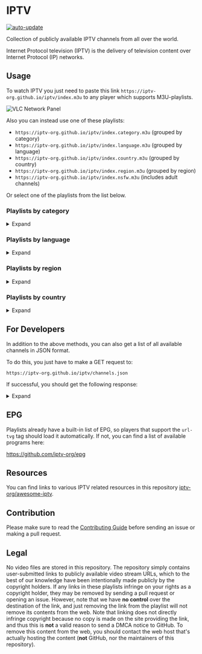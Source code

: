 # IPTV

[![auto-update](https://github.com/iptv-org/iptv/actions/workflows/auto-update.yml/badge.svg)](https://github.com/iptv-org/iptv/actions/workflows/auto-update.yml)

Collection of publicly available IPTV channels from all over the world.

Internet Protocol television (IPTV) is the delivery of television content over Internet Protocol (IP) networks.

## Usage

To watch IPTV you just need to paste this link `https://iptv-org.github.io/iptv/index.m3u` to any player which supports M3U-playlists.

![VLC Network Panel](.readme/preview.png)

Also you can instead use one of these playlists:

- `https://iptv-org.github.io/iptv/index.category.m3u` (grouped by category)
- `https://iptv-org.github.io/iptv/index.language.m3u` (grouped by language)
- `https://iptv-org.github.io/iptv/index.country.m3u` (grouped by country)
- `https://iptv-org.github.io/iptv/index.region.m3u` (grouped by region)
- `https://iptv-org.github.io/iptv/index.nsfw.m3u` (includes adult channels)

Or select one of the playlists from the list below.

### Playlists by category

<details>
<summary>Expand</summary>
<br>

<!-- prettier-ignore -->
<table>
  <thead>
    <tr><th align="left">Category</th><th align="right">Channels</th><th align="left">Playlist</th></tr>
  </thead>
  <tbody>
    <tr><td align="left">All</td><td align="right">26</td><td align="left" nowrap><code>https://serveriptv.42web.io/lista.m3u</code></td></tr>
    <tr><td align="left">Kombetare</td><td align="right">15</td><td align="left" nowrap><code>https://github.com/rajdibeqirllari/rajdibeqirllari/blob/main/lista.m3u</code></td></tr>
    <tr><td align="left">RTSH</td><td align="right">38</td><td align="left" nowrap><code>https://iptv-org.github.io/iptv/categories/business.m3u</code></td></tr>
    <tr><td align="left">Lajme</td><td align="right">59</td><td align="left" nowrap><code>https://iptv-org.github.io/iptv/categories/classic.m3u</code></td></tr>
    <tr><td align="left">Filma</td><td align="right">53</td><td align="left" nowrap><code>https://iptv-org.github.io/iptv/categories/comedy.m3u</code></td></tr>
    <tr><td align="left">Big Brother</td><td align="right">33</td><td align="left" nowrap><code>https://iptv-org.github.io/iptv/categories/cooking.m3u</code></td></tr>
    <tr><td align="left">Sport</td><td align="right">18</td><td align="left" nowrap><code>https://iptv-org.github.io/iptv/categories/culture.m3u</code></td></tr>
    <tr><td align="left">Muzike</td><td align="right">45</td><td align="left" nowrap><code>https://iptv-org.github.io/iptv/categories/documentary.m3u</code></td></tr>
    <tr><td align="left">Dokumentare</td><td align="right">158</td><td align="left" nowrap><code>https://iptv-org.github.io/iptv/categories/education.m3u</code></td></tr>
    <tr><td align="left">Femije</td><td align="right">205</td><td align="left" nowrap><code>https://iptv-org.github.io/iptv/categories/entertainment.m3u</code></td></tr>
    <tr><td align="left">Fetare</td><td align="right">32</td><td align="left" nowrap><code>https://iptv-org.github.io/iptv/categories/family.m3u</code></td></tr>
    <tr><td align="left">Humor</td><td align="right">360</td><td align="left" nowrap><code>https://iptv-org.github.io/iptv/categories/general.m3u</code></td></tr>
    <tr><td align="left">Lokale</td><td align="right">164</td><td align="left" nowrap><code>https://iptv-org.github.io/iptv/categories/kids.m3u</code></td></tr>
    <tr><td align="left">Itali</td><td align="right">61</td><td align="left" nowrap><code>https://iptv-org.github.io/iptv/categories/legislative.m3u</code></td></tr>
    <tr><td align="left">Gjermany</td><td align="right">81</td><td align="left" nowrap><code>https://iptv-org.github.io/iptv/categories/lifestyle.m3u</code></td></tr>
    <tr><td align="left">Kroaci</td><td align="right">858</td><td align="left" nowrap><code>https://iptv-org.github.io/iptv/categories/local.m3u</code></td></tr>
    <tr><td align="left">Turqi</td><td align="right">243</td><td align="left" nowrap><code>https://iptv-org.github.io/iptv/categories/movies.m3u</code></td></tr>
    <tr><td align="left">France</td><td align="right">343</td><td align="left" nowrap><code>https://iptv-org.github.io/iptv/categories/music.m3u</code></td></tr>
    <tr><td align="left">Angli</td><td align="right">471</td><td align="left" nowrap><code>https://iptv-org.github.io/iptv/categories/news.m3u</code></td></tr>
    <tr><td align="left">Maqedoni</td><td align="right">31</td><td align="left" nowrap><code>https://iptv-org.github.io/iptv/categories/outdoor.m3u</code></td></tr>
    <tr><td align="left">XXX</td><td align="right">41</td><td align="left" nowrap><code>https://iptv-org.github.io/iptv/categories/xxx.m3u</code></td></tr>
  </tbody>
</table>

</details>

### Playlists by language

<details>
<summary>Expand</summary>
<br>

<!-- prettier-ignore -->
<table>
  <thead>
    <tr><th align="left">Language</th><th align="right">Channels</th><th align="left">Playlist</th></tr>
  </thead>
  <tbody>
    <tr><td align="left">Akan</td><td align="right">2</td><td align="left" nowrap><code>https://iptv-org.github.io/iptv/languages/aka.m3u</code></td></tr>
    <tr><td align="left">Albanian</td><td align="right">124</td><td align="left" nowrap><code>https://iptv-org.github.io/iptv/languages/sqi.m3u</code></td></tr>
    <tr><td align="left">Amharic</td><td align="right">1</td><td align="left" nowrap><code>https://iptv-org.github.io/iptv/languages/amh.m3u</code></td></tr>
    <tr><td align="left">Arabic</td><td align="right">385</td><td align="left" nowrap><code>https://iptv-org.github.io/iptv/languages/ara.m3u</code></td></tr>
    <tr><td align="left">Armenian</td><td align="right">26</td><td align="left" nowrap><code>https://iptv-org.github.io/iptv/languages/hye.m3u</code></td></tr>
    <tr><td align="left">Assyrian Neo-Aramaic</td><td align="right">1</td><td align="left" nowrap><code>https://iptv-org.github.io/iptv/languages/aii.m3u</code></td></tr>
    <tr><td align="left">Azerbaijani</td><td align="right">24</td><td align="left" nowrap><code>https://iptv-org.github.io/iptv/languages/aze.m3u</code></td></tr>
    <tr><td align="left">Bashkir</td><td align="right">3</td><td align="left" nowrap><code>https://iptv-org.github.io/iptv/languages/bak.m3u</code></td></tr>
    <tr><td align="left">Belarusian</td><td align="right">1</td><td align="left" nowrap><code>https://iptv-org.github.io/iptv/languages/bel.m3u</code></td></tr>
    <tr><td align="left">Bengali</td><td align="right">39</td><td align="left" nowrap><code>https://iptv-org.github.io/iptv/languages/ben.m3u</code></td></tr>
    <tr><td align="left">Bhojpuri</td><td align="right">4</td><td align="left" nowrap><code>https://iptv-org.github.io/iptv/languages/bho.m3u</code></td></tr>
    <tr><td align="left">Bosnian</td><td align="right">13</td><td align="left" nowrap><code>https://iptv-org.github.io/iptv/languages/bos.m3u</code></td></tr>
    <tr><td align="left">Bulgarian</td><td align="right">9</td><td align="left" nowrap><code>https://iptv-org.github.io/iptv/languages/bul.m3u</code></td></tr>
    <tr><td align="left">Burmese</td><td align="right">0</td><td align="left" nowrap><code>https://iptv-org.github.io/iptv/languages/mya.m3u</code></td></tr>
    <tr><td align="left">Catalan</td><td align="right">8</td><td align="left" nowrap><code>https://iptv-org.github.io/iptv/languages/cat.m3u</code></td></tr>
    <tr><td align="left">Chinese</td><td align="right">769</td><td align="left" nowrap><code>https://iptv-org.github.io/iptv/languages/zho.m3u</code></td></tr>
    <tr><td align="left">Croatian</td><td align="right">12</td><td align="left" nowrap><code>https://iptv-org.github.io/iptv/languages/hrv.m3u</code></td></tr>
    <tr><td align="left">Czech</td><td align="right">19</td><td align="left" nowrap><code>https://iptv-org.github.io/iptv/languages/ces.m3u</code></td></tr>
    <tr><td align="left">Danish</td><td align="right">8</td><td align="left" nowrap><code>https://iptv-org.github.io/iptv/languages/dan.m3u</code></td></tr>
    <tr><td align="left">Dhivehi</td><td align="right">1</td><td align="left" nowrap><code>https://iptv-org.github.io/iptv/languages/div.m3u</code></td></tr>
    <tr><td align="left">Dutch</td><td align="right">101</td><td align="left" nowrap><code>https://iptv-org.github.io/iptv/languages/nld.m3u</code></td></tr>
    <tr><td align="left">English</td><td align="right">2146</td><td align="left" nowrap><code>https://iptv-org.github.io/iptv/languages/eng.m3u</code></td></tr>
    <tr><td align="left">Estonian</td><td align="right">6</td><td align="left" nowrap><code>https://iptv-org.github.io/iptv/languages/est.m3u</code></td></tr>
    <tr><td align="left">Faroese</td><td align="right">1</td><td align="left" nowrap><code>https://iptv-org.github.io/iptv/languages/fao.m3u</code></td></tr>
    <tr><td align="left">Finnish</td><td align="right">6</td><td align="left" nowrap><code>https://iptv-org.github.io/iptv/languages/fin.m3u</code></td></tr>
    <tr><td align="left">French</td><td align="right">215</td><td align="left" nowrap><code>https://iptv-org.github.io/iptv/languages/fra.m3u</code></td></tr>
    <tr><td align="left">Galician</td><td align="right">7</td><td align="left" nowrap><code>https://iptv-org.github.io/iptv/languages/glg.m3u</code></td></tr>
    <tr><td align="left">Georgian</td><td align="right">8</td><td align="left" nowrap><code>https://iptv-org.github.io/iptv/languages/kat.m3u</code></td></tr>
    <tr><td align="left">German</td><td align="right">225</td><td align="left" nowrap><code>https://iptv-org.github.io/iptv/languages/deu.m3u</code></td></tr>
    <tr><td align="left">Greek</td><td align="right">101</td><td align="left" nowrap><code>https://iptv-org.github.io/iptv/languages/ell.m3u</code></td></tr>
    <tr><td align="left">Greenlandic</td><td align="right">2</td><td align="left" nowrap><code>https://iptv-org.github.io/iptv/languages/kal.m3u</code></td></tr>
    <tr><td align="left">Hebrew</td><td align="right">16</td><td align="left" nowrap><code>https://iptv-org.github.io/iptv/languages/heb.m3u</code></td></tr>
    <tr><td align="left">Hindi</td><td align="right">180</td><td align="left" nowrap><code>https://iptv-org.github.io/iptv/languages/hin.m3u</code></td></tr>
    <tr><td align="left">Hungarian</td><td align="right">30</td><td align="left" nowrap><code>https://iptv-org.github.io/iptv/languages/hun.m3u</code></td></tr>
    <tr><td align="left">Icelandic</td><td align="right">1</td><td align="left" nowrap><code>https://iptv-org.github.io/iptv/languages/isl.m3u</code></td></tr>
    <tr><td align="left">Indonesian</td><td align="right">73</td><td align="left" nowrap><code>https://iptv-org.github.io/iptv/languages/ind.m3u</code></td></tr>
    <tr><td align="left">Inuktitut</td><td align="right">1</td><td align="left" nowrap><code>https://iptv-org.github.io/iptv/languages/iku.m3u</code></td></tr>
    <tr><td align="left">Italian</td><td align="right">192</td><td align="left" nowrap><code>https://iptv-org.github.io/iptv/languages/ita.m3u</code></td></tr>
    <tr><td align="left">Japanese</td><td align="right">24</td><td align="left" nowrap><code>https://iptv-org.github.io/iptv/languages/jpn.m3u</code></td></tr>
    <tr><td align="left">Javanese</td><td align="right">4</td><td align="left" nowrap><code>https://iptv-org.github.io/iptv/languages/jav.m3u</code></td></tr>
    <tr><td align="left">Kannada</td><td align="right">8</td><td align="left" nowrap><code>https://iptv-org.github.io/iptv/languages/kan.m3u</code></td></tr>
    <tr><td align="left">Kazakh</td><td align="right">15</td><td align="left" nowrap><code>https://iptv-org.github.io/iptv/languages/kaz.m3u</code></td></tr>
    <tr><td align="left">Khmer</td><td align="right">8</td><td align="left" nowrap><code>https://iptv-org.github.io/iptv/languages/khm.m3u</code></td></tr>
    <tr><td align="left">Kinyarwanda</td><td align="right">2</td><td align="left" nowrap><code>https://iptv-org.github.io/iptv/languages/kin.m3u</code></td></tr>
    <tr><td align="left">Korean</td><td align="right">52</td><td align="left" nowrap><code>https://iptv-org.github.io/iptv/languages/kor.m3u</code></td></tr>
    <tr><td align="left">Kurdish</td><td align="right">25</td><td align="left" nowrap><code>https://iptv-org.github.io/iptv/languages/kur.m3u</code></td></tr>
    <tr><td align="left">Kyrgyz</td><td align="right">1</td><td align="left" nowrap><code>https://iptv-org.github.io/iptv/languages/kir.m3u</code></td></tr>
    <tr><td align="left">Lao</td><td align="right">3</td><td align="left" nowrap><code>https://iptv-org.github.io/iptv/languages/lao.m3u</code></td></tr>
    <tr><td align="left">Latvian</td><td align="right">4</td><td align="left" nowrap><code>https://iptv-org.github.io/iptv/languages/lav.m3u</code></td></tr>
    <tr><td align="left">Lithuanian</td><td align="right">4</td><td align="left" nowrap><code>https://iptv-org.github.io/iptv/languages/lit.m3u</code></td></tr>
    <tr><td align="left">Luxembourgish</td><td align="right">2</td><td align="left" nowrap><code>https://iptv-org.github.io/iptv/languages/ltz.m3u</code></td></tr>
    <tr><td align="left">Macedonian</td><td align="right">1</td><td align="left" nowrap><code>https://iptv-org.github.io/iptv/languages/mkd.m3u</code></td></tr>
    <tr><td align="left">Malay</td><td align="right">20</td><td align="left" nowrap><code>https://iptv-org.github.io/iptv/languages/msa.m3u</code></td></tr>
    <tr><td align="left">Malayalam</td><td align="right">55</td><td align="left" nowrap><code>https://iptv-org.github.io/iptv/languages/mal.m3u</code></td></tr>
    <tr><td align="left">Maltese</td><td align="right">3</td><td align="left" nowrap><code>https://iptv-org.github.io/iptv/languages/mlt.m3u</code></td></tr>
    <tr><td align="left">Mandarin Chinese</td><td align="right">54</td><td align="left" nowrap><code>https://iptv-org.github.io/iptv/languages/cmn.m3u</code></td></tr>
    <tr><td align="left">Mandinka</td><td align="right">1</td><td align="left" nowrap><code>https://iptv-org.github.io/iptv/languages/mnk.m3u</code></td></tr>
    <tr><td align="left">Maori</td><td align="right">2</td><td align="left" nowrap><code>https://iptv-org.github.io/iptv/languages/mri.m3u</code></td></tr>
    <tr><td align="left">Marathi</td><td align="right">4</td><td align="left" nowrap><code>https://iptv-org.github.io/iptv/languages/mar.m3u</code></td></tr>
    <tr><td align="left">Min Nan Chinese</td><td align="right">3</td><td align="left" nowrap><code>https://iptv-org.github.io/iptv/languages/nan.m3u</code></td></tr>
    <tr><td align="left">Mongolian</td><td align="right">0</td><td align="left" nowrap><code>https://iptv-org.github.io/iptv/languages/mon.m3u</code></td></tr>
    <tr><td align="left">Montenegrin</td><td align="right">1</td><td align="left" nowrap><code>https://iptv-org.github.io/iptv/languages/cnr.m3u</code></td></tr>
    <tr><td align="left">Nepali</td><td align="right">1</td><td align="left" nowrap><code>https://iptv-org.github.io/iptv/languages/nep.m3u</code></td></tr>
    <tr><td align="left">Norwegian</td><td align="right">6</td><td align="left" nowrap><code>https://iptv-org.github.io/iptv/languages/nor.m3u</code></td></tr>
    <tr><td align="left">Norwegian Bokmål</td><td align="right">4</td><td align="left" nowrap><code>https://iptv-org.github.io/iptv/languages/nob.m3u</code></td></tr>
    <tr><td align="left">Papiamento</td><td align="right">2</td><td align="left" nowrap><code>https://iptv-org.github.io/iptv/languages/pap.m3u</code></td></tr>
    <tr><td align="left">Pashto</td><td align="right">21</td><td align="left" nowrap><code>https://iptv-org.github.io/iptv/languages/pus.m3u</code></td></tr>
    <tr><td align="left">Persian</td><td align="right">165</td><td align="left" nowrap><code>https://iptv-org.github.io/iptv/languages/fas.m3u</code></td></tr>
    <tr><td align="left">Polish</td><td align="right">20</td><td align="left" nowrap><code>https://iptv-org.github.io/iptv/languages/pol.m3u</code></td></tr>
    <tr><td align="left">Portuguese</td><td align="right">225</td><td align="left" nowrap><code>https://iptv-org.github.io/iptv/languages/por.m3u</code></td></tr>
    <tr><td align="left">Punjabi</td><td align="right">5</td><td align="left" nowrap><code>https://iptv-org.github.io/iptv/languages/pan.m3u</code></td></tr>
    <tr><td align="left">Romanian</td><td align="right">55</td><td align="left" nowrap><code>https://iptv-org.github.io/iptv/languages/ron.m3u</code></td></tr>
    <tr><td align="left">Russian</td><td align="right">348</td><td align="left" nowrap><code>https://iptv-org.github.io/iptv/languages/rus.m3u</code></td></tr>
    <tr><td align="left">Serbian</td><td align="right">27</td><td align="left" nowrap><code>https://iptv-org.github.io/iptv/languages/srp.m3u</code></td></tr>
    <tr><td align="left">Sinhala</td><td align="right">9</td><td align="left" nowrap><code>https://iptv-org.github.io/iptv/languages/sin.m3u</code></td></tr>
    <tr><td align="left">Slovak</td><td align="right">20</td><td align="left" nowrap><code>https://iptv-org.github.io/iptv/languages/slk.m3u</code></td></tr>
    <tr><td align="left">Slovenian</td><td align="right">9</td><td align="left" nowrap><code>https://iptv-org.github.io/iptv/languages/slv.m3u</code></td></tr>
    <tr><td align="left">Somali</td><td align="right">4</td><td align="left" nowrap><code>https://iptv-org.github.io/iptv/languages/som.m3u</code></td></tr>
    <tr><td align="left">Spanish</td><td align="right">1119</td><td align="left" nowrap><code>https://iptv-org.github.io/iptv/languages/spa.m3u</code></td></tr>
    <tr><td align="left">Sundanese</td><td align="right">1</td><td align="left" nowrap><code>https://iptv-org.github.io/iptv/languages/sun.m3u</code></td></tr>
    <tr><td align="left">Swahili</td><td align="right">1</td><td align="left" nowrap><code>https://iptv-org.github.io/iptv/languages/swa.m3u</code></td></tr>
    <tr><td align="left">Swedish</td><td align="right">11</td><td align="left" nowrap><code>https://iptv-org.github.io/iptv/languages/swe.m3u</code></td></tr>
    <tr><td align="left">Tagalog</td><td align="right">7</td><td align="left" nowrap><code>https://iptv-org.github.io/iptv/languages/tgl.m3u</code></td></tr>
    <tr><td align="left">Tamil</td><td align="right">43</td><td align="left" nowrap><code>https://iptv-org.github.io/iptv/languages/tam.m3u</code></td></tr>
    <tr><td align="left">Telugu</td><td align="right">4</td><td align="left" nowrap><code>https://iptv-org.github.io/iptv/languages/tel.m3u</code></td></tr>
    <tr><td align="left">Thai</td><td align="right">46</td><td align="left" nowrap><code>https://iptv-org.github.io/iptv/languages/tha.m3u</code></td></tr>
    <tr><td align="left">Turkish</td><td align="right">159</td><td align="left" nowrap><code>https://iptv-org.github.io/iptv/languages/tur.m3u</code></td></tr>
    <tr><td align="left">Turkmen</td><td align="right">7</td><td align="left" nowrap><code>https://iptv-org.github.io/iptv/languages/tuk.m3u</code></td></tr>
    <tr><td align="left">Ukrainian</td><td align="right">91</td><td align="left" nowrap><code>https://iptv-org.github.io/iptv/languages/ukr.m3u</code></td></tr>
    <tr><td align="left">Urdu</td><td align="right">21</td><td align="left" nowrap><code>https://iptv-org.github.io/iptv/languages/urd.m3u</code></td></tr>
    <tr><td align="left">Uzbek</td><td align="right">1</td><td align="left" nowrap><code>https://iptv-org.github.io/iptv/languages/uzb.m3u</code></td></tr>
    <tr><td align="left">Vietnamese</td><td align="right">78</td><td align="left" nowrap><code>https://iptv-org.github.io/iptv/languages/vie.m3u</code></td></tr>
    <tr><td align="left">Western Frisian</td><td align="right">1</td><td align="left" nowrap><code>https://iptv-org.github.io/iptv/languages/fry.m3u</code></td></tr>
    <tr><td align="left">Wolof</td><td align="right">15</td><td align="left" nowrap><code>https://iptv-org.github.io/iptv/languages/wol.m3u</code></td></tr>
    <tr><td align="left">Yue Chinese</td><td align="right">6</td><td align="left" nowrap><code>https://iptv-org.github.io/iptv/languages/yue.m3u</code></td></tr>
    <tr><td align="left">Undefined</td><td align="right">206</td><td align="left" nowrap><code>https://iptv-org.github.io/iptv/languages/undefined.m3u</code></td></tr>
  </tbody>
</table>

</details>

### Playlists by region

<details>
<summary>Expand</summary>
<br>

<!-- prettier-ignore -->
<table>
  <thead>
    <tr><th align="left">Region</th><th align="right">Channels</th><th align="left">Playlist</th></tr>
  </thead>
  <tbody>
    <tr><td align="left">Africa</td><td align="right">202</td><td align="left" nowrap><code>https://iptv-org.github.io/iptv/regions/afr.m3u</code></td></tr>
    <tr><td align="left">Americas</td><td align="right">2987</td><td align="left" nowrap><code>https://iptv-org.github.io/iptv/regions/amer.m3u</code></td></tr>
    <tr><td align="left">Arab world</td><td align="right">383</td><td align="left" nowrap><code>https://iptv-org.github.io/iptv/regions/arab.m3u</code></td></tr>
    <tr><td align="left">Asia</td><td align="right">2484</td><td align="left" nowrap><code>https://iptv-org.github.io/iptv/regions/asia.m3u</code></td></tr>
    <tr><td align="left">Asia-Pacific</td><td align="right">1529</td><td align="left" nowrap><code>https://iptv-org.github.io/iptv/regions/apac.m3u</code></td></tr>
    <tr><td align="left">Caribbean</td><td align="right">137</td><td align="left" nowrap><code>https://iptv-org.github.io/iptv/regions/carib.m3u</code></td></tr>
    <tr><td align="left">Central Asia</td><td align="right">37</td><td align="left" nowrap><code>https://iptv-org.github.io/iptv/regions/cas.m3u</code></td></tr>
    <tr><td align="left">Commonwealth of Independent States</td><td align="right">405</td><td align="left" nowrap><code>https://iptv-org.github.io/iptv/regions/cis.m3u</code></td></tr>
    <tr><td align="left">Europe</td><td align="right">2216</td><td align="left" nowrap><code>https://iptv-org.github.io/iptv/regions/eur.m3u</code></td></tr>
    <tr><td align="left">Europe, the Middle East and Africa</td><td align="right">2830</td><td align="left" nowrap><code>https://iptv-org.github.io/iptv/regions/emea.m3u</code></td></tr>
    <tr><td align="left">Hispanic America</td><td align="right">780</td><td align="left" nowrap><code>https://iptv-org.github.io/iptv/regions/hispam.m3u</code></td></tr>
    <tr><td align="left">Latin America</td><td align="right">983</td><td align="left" nowrap><code>https://iptv-org.github.io/iptv/regions/latam.m3u</code></td></tr>
    <tr><td align="left">Maghreb</td><td align="right">93</td><td align="left" nowrap><code>https://iptv-org.github.io/iptv/regions/maghreb.m3u</code></td></tr>
    <tr><td align="left">Middle East</td><td align="right">689</td><td align="left" nowrap><code>https://iptv-org.github.io/iptv/regions/mideast.m3u</code></td></tr>
    <tr><td align="left">Middle East and North Africa</td><td align="right">547</td><td align="left" nowrap><code>https://iptv-org.github.io/iptv/regions/mena.m3u</code></td></tr>
    <tr><td align="left">Nordics</td><td align="right">44</td><td align="left" nowrap><code>https://iptv-org.github.io/iptv/regions/nord.m3u</code></td></tr>
    <tr><td align="left">North America</td><td align="right">2295</td><td align="left" nowrap><code>https://iptv-org.github.io/iptv/regions/noram.m3u</code></td></tr>
    <tr><td align="left">Oceania</td><td align="right">76</td><td align="left" nowrap><code>https://iptv-org.github.io/iptv/regions/oce.m3u</code></td></tr>
    <tr><td align="left">South Asia</td><td align="right">379</td><td align="left" nowrap><code>https://iptv-org.github.io/iptv/regions/sas.m3u</code></td></tr>
    <tr><td align="left">Sub-Saharan Africa</td><td align="right">115</td><td align="left" nowrap><code>https://iptv-org.github.io/iptv/regions/ssa.m3u</code></td></tr>
    <tr><td align="left">West Africa</td><td align="right">71</td><td align="left" nowrap><code>https://iptv-org.github.io/iptv/regions/wafr.m3u</code></td></tr>
    <tr><td align="left">Undefined</td><td align="right">269</td><td align="left" nowrap><code>https://iptv-org.github.io/iptv/regions/undefined.m3u</code></td></tr>
  </tbody>
</table>

</details>

### Playlists by country

<details>
<summary>Expand</summary>
<br>

<!-- prettier-ignore -->
<table>
  <thead>
    <tr><th align="left">Country</th><th align="right">Channels</th><th align="left">Playlist</th></tr>
  </thead>
  <tbody>
    <tr><td align="left">🇦🇫 Afghanistan</td><td align="right">25</td><td align="left" nowrap><code>https://iptv-org.github.io/iptv/countries/af.m3u</code></td></tr>
    <tr><td align="left">🇦🇱 Albania</td><td align="right">124</td><td align="left" nowrap><code>https://iptv-org.github.io/iptv/countries/al.m3u</code></td></tr>
    <tr><td align="left">🇩🇿 Algeria</td><td align="right">62</td><td align="left" nowrap><code>https://iptv-org.github.io/iptv/countries/dz.m3u</code></td></tr>
    <tr><td align="left">🇦🇸 American Samoa</td><td align="right">2</td><td align="left" nowrap><code>https://iptv-org.github.io/iptv/countries/as.m3u</code></td></tr>
    <tr><td align="left">🇦🇩 Andorra</td><td align="right">10</td><td align="left" nowrap><code>https://iptv-org.github.io/iptv/countries/ad.m3u</code></td></tr>
    <tr><td align="left">🇦🇴 Angola</td><td align="right">3</td><td align="left" nowrap><code>https://iptv-org.github.io/iptv/countries/ao.m3u</code></td></tr>
    <tr><td align="left">🇦🇬 Antigua and Barbuda</td><td align="right">1</td><td align="left" nowrap><code>https://iptv-org.github.io/iptv/countries/ag.m3u</code></td></tr>
    <tr><td align="left">🇦🇷 Argentina</td><td align="right">107</td><td align="left" nowrap><code>https://iptv-org.github.io/iptv/countries/ar.m3u</code></td></tr>
    <tr><td align="left">🇦🇲 Armenia</td><td align="right">33</td><td align="left" nowrap><code>https://iptv-org.github.io/iptv/countries/am.m3u</code></td></tr>
    <tr><td align="left">🇦🇼 Aruba</td><td align="right">3</td><td align="left" nowrap><code>https://iptv-org.github.io/iptv/countries/aw.m3u</code></td></tr>
    <tr><td align="left">🇦🇺 Australia</td><td align="right">63</td><td align="left" nowrap><code>https://iptv-org.github.io/iptv/countries/au.m3u</code></td></tr>
    <tr><td align="left">🇦🇹 Austria</td><td align="right">31</td><td align="left" nowrap><code>https://iptv-org.github.io/iptv/countries/at.m3u</code></td></tr>
    <tr><td align="left">🇦🇿 Azerbaijan</td><td align="right">32</td><td align="left" nowrap><code>https://iptv-org.github.io/iptv/countries/az.m3u</code></td></tr>
    <tr><td align="left">🇧🇸 Bahamas</td><td align="right">3</td><td align="left" nowrap><code>https://iptv-org.github.io/iptv/countries/bs.m3u</code></td></tr>
    <tr><td align="left">🇧🇭 Bahrain</td><td align="right">45</td><td align="left" nowrap><code>https://iptv-org.github.io/iptv/countries/bh.m3u</code></td></tr>
    <tr><td align="left">🇧🇩 Bangladesh</td><td align="right">37</td><td align="left" nowrap><code>https://iptv-org.github.io/iptv/countries/bd.m3u</code></td></tr>
    <tr><td align="left">🇧🇧 Barbados</td><td align="right">1</td><td align="left" nowrap><code>https://iptv-org.github.io/iptv/countries/bb.m3u</code></td></tr>
    <tr><td align="left">🇧🇾 Belarus</td><td align="right">29</td><td align="left" nowrap><code>https://iptv-org.github.io/iptv/countries/by.m3u</code></td></tr>
    <tr><td align="left">🇧🇪 Belgium</td><td align="right">29</td><td align="left" nowrap><code>https://iptv-org.github.io/iptv/countries/be.m3u</code></td></tr>
    <tr><td align="left">🇧🇯 Benin</td><td align="right">5</td><td align="left" nowrap><code>https://iptv-org.github.io/iptv/countries/bj.m3u</code></td></tr>
    <tr><td align="left">🇧🇹 Bhutan</td><td align="right">9</td><td align="left" nowrap><code>https://iptv-org.github.io/iptv/countries/bt.m3u</code></td></tr>
    <tr><td align="left">🇧🇴 Bolivia</td><td align="right">54</td><td align="left" nowrap><code>https://iptv-org.github.io/iptv/countries/bo.m3u</code></td></tr>
    <tr><td align="left">🇧🇦 Bosnia and Herzegovina</td><td align="right">18</td><td align="left" nowrap><code>https://iptv-org.github.io/iptv/countries/ba.m3u</code></td></tr>
    <tr><td align="left">🇧🇼 Botswana</td><td align="right">1</td><td align="left" nowrap><code>https://iptv-org.github.io/iptv/countries/bw.m3u</code></td></tr>
    <tr><td align="left">🇧🇷 Brazil</td><td align="right">188</td><td align="left" nowrap><code>https://iptv-org.github.io/iptv/countries/br.m3u</code></td></tr>
    <tr><td align="left">🇧🇳 Brunei</td><td align="right">6</td><td align="left" nowrap><code>https://iptv-org.github.io/iptv/countries/bn.m3u</code></td></tr>
    <tr><td align="left">🇧🇬 Bulgaria</td><td align="right">14</td><td align="left" nowrap><code>https://iptv-org.github.io/iptv/countries/bg.m3u</code></td></tr>
    <tr><td align="left">🇧🇫 Burkina Faso</td><td align="right">4</td><td align="left" nowrap><code>https://iptv-org.github.io/iptv/countries/bf.m3u</code></td></tr>
    <tr><td align="left">🇧🇮 Burundi</td><td align="right">1</td><td align="left" nowrap><code>https://iptv-org.github.io/iptv/countries/bi.m3u</code></td></tr>
    <tr><td align="left">🇰🇭 Cambodia</td><td align="right">13</td><td align="left" nowrap><code>https://iptv-org.github.io/iptv/countries/kh.m3u</code></td></tr>
    <tr><td align="left">🇨🇲 Cameroon</td><td align="right">5</td><td align="left" nowrap><code>https://iptv-org.github.io/iptv/countries/cm.m3u</code></td></tr>
    <tr><td align="left">🇨🇦 Canada</td><td align="right">130</td><td align="left" nowrap><code>https://iptv-org.github.io/iptv/countries/ca.m3u</code></td></tr>
    <tr><td align="left">🇨🇻 Cape Verde</td><td align="right">1</td><td align="left" nowrap><code>https://iptv-org.github.io/iptv/countries/cv.m3u</code></td></tr>
    <tr><td align="left">🇨🇫 Central African Republic</td><td align="right">1</td><td align="left" nowrap><code>https://iptv-org.github.io/iptv/countries/cf.m3u</code></td></tr>
    <tr><td align="left">🇹🇩 Chad</td><td align="right">1</td><td align="left" nowrap><code>https://iptv-org.github.io/iptv/countries/td.m3u</code></td></tr>
    <tr><td align="left">🇨🇱 Chile</td><td align="right">173</td><td align="left" nowrap><code>https://iptv-org.github.io/iptv/countries/cl.m3u</code></td></tr>
    <tr><td align="left">🇨🇳 China</td><td align="right">692</td><td align="left" nowrap><code>https://iptv-org.github.io/iptv/countries/cn.m3u</code></td></tr>
    <tr><td align="left">🇨🇴 Colombia</td><td align="right">81</td><td align="left" nowrap><code>https://iptv-org.github.io/iptv/countries/co.m3u</code></td></tr>
    <tr><td align="left">🇰🇲 Comoros</td><td align="right">37</td><td align="left" nowrap><code>https://iptv-org.github.io/iptv/countries/km.m3u</code></td></tr>
    <tr><td align="left">🇨🇰 Cook Islands</td><td align="right">2</td><td align="left" nowrap><code>https://iptv-org.github.io/iptv/countries/ck.m3u</code></td></tr>
    <tr><td align="left">🇨🇷 Costa Rica</td><td align="right">67</td><td align="left" nowrap><code>https://iptv-org.github.io/iptv/countries/cr.m3u</code></td></tr>
    <tr><td align="left">🇭🇷 Croatia</td><td align="right">18</td><td align="left" nowrap><code>https://iptv-org.github.io/iptv/countries/hr.m3u</code></td></tr>
    <tr><td align="left">🇨🇺 Cuba</td><td align="right">39</td><td align="left" nowrap><code>https://iptv-org.github.io/iptv/countries/cu.m3u</code></td></tr>
    <tr><td align="left">🇨🇼 Curacao</td><td align="right">4</td><td align="left" nowrap><code>https://iptv-org.github.io/iptv/countries/cw.m3u</code></td></tr>
    <tr><td align="left">🇨🇾 Cyprus</td><td align="right">24</td><td align="left" nowrap><code>https://iptv-org.github.io/iptv/countries/cy.m3u</code></td></tr>
    <tr><td align="left">🇨🇿 Czech Republic</td><td align="right">25</td><td align="left" nowrap><code>https://iptv-org.github.io/iptv/countries/cz.m3u</code></td></tr>
    <tr><td align="left">🇨🇩 Democratic Republic of the Congo</td><td align="right">4</td><td align="left" nowrap><code>https://iptv-org.github.io/iptv/countries/cd.m3u</code></td></tr>
    <tr><td align="left">🇩🇰 Denmark</td><td align="right">12</td><td align="left" nowrap><code>https://iptv-org.github.io/iptv/countries/dk.m3u</code></td></tr>
    <tr><td align="left">🇩🇯 Djibouti</td><td align="right">39</td><td align="left" nowrap><code>https://iptv-org.github.io/iptv/countries/dj.m3u</code></td></tr>
    <tr><td align="left">🇩🇴 Dominican Republic</td><td align="right">99</td><td align="left" nowrap><code>https://iptv-org.github.io/iptv/countries/do.m3u</code></td></tr>
    <tr><td align="left">🇹🇱 East Timor</td><td align="right">5</td><td align="left" nowrap><code>https://iptv-org.github.io/iptv/countries/tl.m3u</code></td></tr>
    <tr><td align="left">🇪🇨 Ecuador</td><td align="right">64</td><td align="left" nowrap><code>https://iptv-org.github.io/iptv/countries/ec.m3u</code></td></tr>
    <tr><td align="left">🇪🇬 Egypt</td><td align="right">72</td><td align="left" nowrap><code>https://iptv-org.github.io/iptv/countries/eg.m3u</code></td></tr>
    <tr><td align="left">🇸🇻 El Salvador</td><td align="right">49</td><td align="left" nowrap><code>https://iptv-org.github.io/iptv/countries/sv.m3u</code></td></tr>
    <tr><td align="left">🇬🇶 Equatorial Guinea</td><td align="right">2</td><td align="left" nowrap><code>https://iptv-org.github.io/iptv/countries/gq.m3u</code></td></tr>
    <tr><td align="left">🇪🇷 Eritrea</td><td align="right">1</td><td align="left" nowrap><code>https://iptv-org.github.io/iptv/countries/er.m3u</code></td></tr>
    <tr><td align="left">🇪🇪 Estonia</td><td align="right">11</td><td align="left" nowrap><code>https://iptv-org.github.io/iptv/countries/ee.m3u</code></td></tr>
    <tr><td align="left">🇪🇹 Ethiopia</td><td align="right">2</td><td align="left" nowrap><code>https://iptv-org.github.io/iptv/countries/et.m3u</code></td></tr>
    <tr><td align="left">🇫🇴 Faroe Islands</td><td align="right">1</td><td align="left" nowrap><code>https://iptv-org.github.io/iptv/countries/fo.m3u</code></td></tr>
    <tr><td align="left">🇫🇯 Fiji</td><td align="right">3</td><td align="left" nowrap><code>https://iptv-org.github.io/iptv/countries/fj.m3u</code></td></tr>
    <tr><td align="left">🇫🇮 Finland</td><td align="right">12</td><td align="left" nowrap><code>https://iptv-org.github.io/iptv/countries/fi.m3u</code></td></tr>
    <tr><td align="left">🇫🇷 France</td><td align="right">150</td><td align="left" nowrap><code>https://iptv-org.github.io/iptv/countries/fr.m3u</code></td></tr>
    <tr><td align="left">🇵🇫 French Polynesia</td><td align="right">3</td><td align="left" nowrap><code>https://iptv-org.github.io/iptv/countries/pf.m3u</code></td></tr>
    <tr><td align="left">🇹🇫 French Southern Territories</td><td align="right">1</td><td align="left" nowrap><code>https://iptv-org.github.io/iptv/countries/tf.m3u</code></td></tr>
    <tr><td align="left">🇬🇦 Gabon</td><td align="right">1</td><td align="left" nowrap><code>https://iptv-org.github.io/iptv/countries/ga.m3u</code></td></tr>
    <tr><td align="left">🇬🇲 Gambia</td><td align="right">2</td><td align="left" nowrap><code>https://iptv-org.github.io/iptv/countries/gm.m3u</code></td></tr>
    <tr><td align="left">🇬🇪 Georgia</td><td align="right">17</td><td align="left" nowrap><code>https://iptv-org.github.io/iptv/countries/ge.m3u</code></td></tr>
    <tr><td align="left">🇩🇪 Germany</td><td align="right">184</td><td align="left" nowrap><code>https://iptv-org.github.io/iptv/countries/de.m3u</code></td></tr>
    <tr><td align="left">🇬🇭 Ghana</td><td align="right">3</td><td align="left" nowrap><code>https://iptv-org.github.io/iptv/countries/gh.m3u</code></td></tr>
    <tr><td align="left">🇬🇷 Greece</td><td align="right">94</td><td align="left" nowrap><code>https://iptv-org.github.io/iptv/countries/gr.m3u</code></td></tr>
    <tr><td align="left">🇬🇱 Greenland</td><td align="right">2</td><td align="left" nowrap><code>https://iptv-org.github.io/iptv/countries/gl.m3u</code></td></tr>
    <tr><td align="left">🇬🇵 Guadeloupe</td><td align="right">1</td><td align="left" nowrap><code>https://iptv-org.github.io/iptv/countries/gp.m3u</code></td></tr>
    <tr><td align="left">🇬🇺 Guam</td><td align="right">2</td><td align="left" nowrap><code>https://iptv-org.github.io/iptv/countries/gu.m3u</code></td></tr>
    <tr><td align="left">🇬🇹 Guatemala</td><td align="right">44</td><td align="left" nowrap><code>https://iptv-org.github.io/iptv/countries/gt.m3u</code></td></tr>
    <tr><td align="left">🇬🇳 Guinea</td><td align="right">2</td><td align="left" nowrap><code>https://iptv-org.github.io/iptv/countries/gn.m3u</code></td></tr>
    <tr><td align="left">🇬🇼 Guinea-Bissau</td><td align="right">1</td><td align="left" nowrap><code>https://iptv-org.github.io/iptv/countries/gw.m3u</code></td></tr>
    <tr><td align="left">🇭🇹 Haiti</td><td align="right">14</td><td align="left" nowrap><code>https://iptv-org.github.io/iptv/countries/ht.m3u</code></td></tr>
    <tr><td align="left">🇭🇳 Honduras</td><td align="right">74</td><td align="left" nowrap><code>https://iptv-org.github.io/iptv/countries/hn.m3u</code></td></tr>
    <tr><td align="left">🇭🇰 Hong Kong</td><td align="right">15</td><td align="left" nowrap><code>https://iptv-org.github.io/iptv/countries/hk.m3u</code></td></tr>
    <tr><td align="left">🇭🇺 Hungary</td><td align="right">34</td><td align="left" nowrap><code>https://iptv-org.github.io/iptv/countries/hu.m3u</code></td></tr>
    <tr><td align="left">🇮🇸 Iceland</td><td align="right">6</td><td align="left" nowrap><code>https://iptv-org.github.io/iptv/countries/is.m3u</code></td></tr>
    <tr><td align="left">🇮🇳 India</td><td align="right">310</td><td align="left" nowrap><code>https://iptv-org.github.io/iptv/countries/in.m3u</code></td></tr>
    <tr><td align="left">🇮🇩 Indonesia</td><td align="right">79</td><td align="left" nowrap><code>https://iptv-org.github.io/iptv/countries/id.m3u</code></td></tr>
    <tr><td align="left">🇮🇷 Iran</td><td align="right">175</td><td align="left" nowrap><code>https://iptv-org.github.io/iptv/countries/ir.m3u</code></td></tr>
    <tr><td align="left">🇮🇶 Iraq</td><td align="right">92</td><td align="left" nowrap><code>https://iptv-org.github.io/iptv/countries/iq.m3u</code></td></tr>
    <tr><td align="left">🇮🇪 Ireland</td><td align="right">16</td><td align="left" nowrap><code>https://iptv-org.github.io/iptv/countries/ie.m3u</code></td></tr>
    <tr><td align="left">🇮🇱 Israel</td><td align="right">22</td><td align="left" nowrap><code>https://iptv-org.github.io/iptv/countries/il.m3u</code></td></tr>
    <tr><td align="left">🇮🇹 Italy</td><td align="right">197</td><td align="left" nowrap><code>https://iptv-org.github.io/iptv/countries/it.m3u</code></td></tr>
    <tr><td align="left">🇨🇮 Ivory Coast</td><td align="right">2</td><td align="left" nowrap><code>https://iptv-org.github.io/iptv/countries/ci.m3u</code></td></tr>
    <tr><td align="left">🇯🇲 Jamaica</td><td align="right">1</td><td align="left" nowrap><code>https://iptv-org.github.io/iptv/countries/jm.m3u</code></td></tr>
    <tr><td align="left">🇯🇵 Japan</td><td align="right">30</td><td align="left" nowrap><code>https://iptv-org.github.io/iptv/countries/jp.m3u</code></td></tr>
    <tr><td align="left">🇯🇴 Jordan</td><td align="right">62</td><td align="left" nowrap><code>https://iptv-org.github.io/iptv/countries/jo.m3u</code></td></tr>
    <tr><td align="left">🇰🇿 Kazakhstan</td><td align="right">25</td><td align="left" nowrap><code>https://iptv-org.github.io/iptv/countries/kz.m3u</code></td></tr>
    <tr><td align="left">🇰🇪 Kenya</td><td align="right">14</td><td align="left" nowrap><code>https://iptv-org.github.io/iptv/countries/ke.m3u</code></td></tr>
    <tr><td align="left">🇰🇮 Kiribati</td><td align="right">2</td><td align="left" nowrap><code>https://iptv-org.github.io/iptv/countries/ki.m3u</code></td></tr>
    <tr><td align="left">🇽🇰 Kosovo</td><td align="right">5</td><td align="left" nowrap><code>https://iptv-org.github.io/iptv/countries/xk.m3u</code></td></tr>
    <tr><td align="left">🇰🇼 Kuwait</td><td align="right">62</td><td align="left" nowrap><code>https://iptv-org.github.io/iptv/countries/kw.m3u</code></td></tr>
    <tr><td align="left">🇰🇬 Kyrgyzstan</td><td align="right">6</td><td align="left" nowrap><code>https://iptv-org.github.io/iptv/countries/kg.m3u</code></td></tr>
    <tr><td align="left">🇱🇦 Laos</td><td align="right">36</td><td align="left" nowrap><code>https://iptv-org.github.io/iptv/countries/la.m3u</code></td></tr>
    <tr><td align="left">🇱🇻 Latvia</td><td align="right">9</td><td align="left" nowrap><code>https://iptv-org.github.io/iptv/countries/lv.m3u</code></td></tr>
    <tr><td align="left">🇱🇧 Lebanon</td><td align="right">66</td><td align="left" nowrap><code>https://iptv-org.github.io/iptv/countries/lb.m3u</code></td></tr>
    <tr><td align="left">🇱🇸 Lesotho</td><td align="right">1</td><td align="left" nowrap><code>https://iptv-org.github.io/iptv/countries/ls.m3u</code></td></tr>
    <tr><td align="left">🇱🇷 Liberia</td><td align="right">1</td><td align="left" nowrap><code>https://iptv-org.github.io/iptv/countries/lr.m3u</code></td></tr>
    <tr><td align="left">🇱🇾 Libya</td><td align="right">47</td><td align="left" nowrap><code>https://iptv-org.github.io/iptv/countries/ly.m3u</code></td></tr>
    <tr><td align="left">🇱🇮 Liechtenstein</td><td align="right">7</td><td align="left" nowrap><code>https://iptv-org.github.io/iptv/countries/li.m3u</code></td></tr>
    <tr><td align="left">🇱🇹 Lithuania</td><td align="right">9</td><td align="left" nowrap><code>https://iptv-org.github.io/iptv/countries/lt.m3u</code></td></tr>
    <tr><td align="left">🇱🇺 Luxembourg</td><td align="right">14</td><td align="left" nowrap><code>https://iptv-org.github.io/iptv/countries/lu.m3u</code></td></tr>
    <tr><td align="left">🇲🇴 Macao</td><td align="right">10</td><td align="left" nowrap><code>https://iptv-org.github.io/iptv/countries/mo.m3u</code></td></tr>
    <tr><td align="left">🇲🇬 Madagascar</td><td align="right">1</td><td align="left" nowrap><code>https://iptv-org.github.io/iptv/countries/mg.m3u</code></td></tr>
    <tr><td align="left">🇲🇼 Malawi</td><td align="right">1</td><td align="left" nowrap><code>https://iptv-org.github.io/iptv/countries/mw.m3u</code></td></tr>
    <tr><td align="left">🇲🇾 Malaysia</td><td align="right">27</td><td align="left" nowrap><code>https://iptv-org.github.io/iptv/countries/my.m3u</code></td></tr>
    <tr><td align="left">🇲🇻 Maldives</td><td align="right">10</td><td align="left" nowrap><code>https://iptv-org.github.io/iptv/countries/mv.m3u</code></td></tr>
    <tr><td align="left">🇲🇱 Mali</td><td align="right">2</td><td align="left" nowrap><code>https://iptv-org.github.io/iptv/countries/ml.m3u</code></td></tr>
    <tr><td align="left">🇲🇹 Malta</td><td align="right">8</td><td align="left" nowrap><code>https://iptv-org.github.io/iptv/countries/mt.m3u</code></td></tr>
    <tr><td align="left">🇲🇭 Marshall Islands</td><td align="right">2</td><td align="left" nowrap><code>https://iptv-org.github.io/iptv/countries/mh.m3u</code></td></tr>
    <tr><td align="left">🇲🇶 Martinique</td><td align="right">2</td><td align="left" nowrap><code>https://iptv-org.github.io/iptv/countries/mq.m3u</code></td></tr>
    <tr><td align="left">🇲🇷 Mauritania</td><td align="right">37</td><td align="left" nowrap><code>https://iptv-org.github.io/iptv/countries/mr.m3u</code></td></tr>
    <tr><td align="left">🇲🇺 Mauritius</td><td align="right">1</td><td align="left" nowrap><code>https://iptv-org.github.io/iptv/countries/mu.m3u</code></td></tr>
    <tr><td align="left">🇾🇹 Mayotte</td><td align="right">1</td><td align="left" nowrap><code>https://iptv-org.github.io/iptv/countries/yt.m3u</code></td></tr>
    <tr><td align="left">🇲🇽 Mexico</td><td align="right">115</td><td align="left" nowrap><code>https://iptv-org.github.io/iptv/countries/mx.m3u</code></td></tr>
    <tr><td align="left">🇫🇲 Micronesia</td><td align="right">2</td><td align="left" nowrap><code>https://iptv-org.github.io/iptv/countries/fm.m3u</code></td></tr>
    <tr><td align="left">🇲🇩 Moldova</td><td align="right">14</td><td align="left" nowrap><code>https://iptv-org.github.io/iptv/countries/md.m3u</code></td></tr>
    <tr><td align="left">🇲🇨 Monaco</td><td align="right">8</td><td align="left" nowrap><code>https://iptv-org.github.io/iptv/countries/mc.m3u</code></td></tr>
    <tr><td align="left">🇲🇳 Mongolia</td><td align="right">5</td><td align="left" nowrap><code>https://iptv-org.github.io/iptv/countries/mn.m3u</code></td></tr>
    <tr><td align="left">🇲🇪 Montenegro</td><td align="right">9</td><td align="left" nowrap><code>https://iptv-org.github.io/iptv/countries/me.m3u</code></td></tr>
    <tr><td align="left">🇲🇦 Morocco</td><td align="right">54</td><td align="left" nowrap><code>https://iptv-org.github.io/iptv/countries/ma.m3u</code></td></tr>
    <tr><td align="left">🇲🇿 Mozambique</td><td align="right">4</td><td align="left" nowrap><code>https://iptv-org.github.io/iptv/countries/mz.m3u</code></td></tr>
    <tr><td align="left">🇲🇲 Myanmar [Burma]</td><td align="right">5</td><td align="left" nowrap><code>https://iptv-org.github.io/iptv/countries/mm.m3u</code></td></tr>
    <tr><td align="left">🇳🇦 Namibia</td><td align="right">1</td><td align="left" nowrap><code>https://iptv-org.github.io/iptv/countries/na.m3u</code></td></tr>
    <tr><td align="left">🇳🇷 Nauru</td><td align="right">2</td><td align="left" nowrap><code>https://iptv-org.github.io/iptv/countries/nr.m3u</code></td></tr>
    <tr><td align="left">🇳🇵 Nepal</td><td align="right">10</td><td align="left" nowrap><code>https://iptv-org.github.io/iptv/countries/np.m3u</code></td></tr>
    <tr><td align="left">🇳🇱 Netherlands</td><td align="right">94</td><td align="left" nowrap><code>https://iptv-org.github.io/iptv/countries/nl.m3u</code></td></tr>
    <tr><td align="left">🇳🇨 New Caledonia</td><td align="right">2</td><td align="left" nowrap><code>https://iptv-org.github.io/iptv/countries/nc.m3u</code></td></tr>
    <tr><td align="left">🇳🇿 New Zealand</td><td align="right">18</td><td align="left" nowrap><code>https://iptv-org.github.io/iptv/countries/nz.m3u</code></td></tr>
    <tr><td align="left">🇳🇮 Nicaragua</td><td align="right">45</td><td align="left" nowrap><code>https://iptv-org.github.io/iptv/countries/ni.m3u</code></td></tr>
    <tr><td align="left">🇳🇪 Niger</td><td align="right">2</td><td align="left" nowrap><code>https://iptv-org.github.io/iptv/countries/ne.m3u</code></td></tr>
    <tr><td align="left">🇳🇬 Nigeria</td><td align="right">7</td><td align="left" nowrap><code>https://iptv-org.github.io/iptv/countries/ng.m3u</code></td></tr>
    <tr><td align="left">🇳🇺 Niue</td><td align="right">2</td><td align="left" nowrap><code>https://iptv-org.github.io/iptv/countries/nu.m3u</code></td></tr>
    <tr><td align="left">🇳🇫 Norfolk Island</td><td align="right">2</td><td align="left" nowrap><code>https://iptv-org.github.io/iptv/countries/nf.m3u</code></td></tr>
    <tr><td align="left">🇰🇵 North Korea</td><td align="right">6</td><td align="left" nowrap><code>https://iptv-org.github.io/iptv/countries/kp.m3u</code></td></tr>
    <tr><td align="left">🇲🇰 North Macedonia</td><td align="right">7</td><td align="left" nowrap><code>https://iptv-org.github.io/iptv/countries/mk.m3u</code></td></tr>
    <tr><td align="left">🇲🇵 Northern Mariana Islands</td><td align="right">2</td><td align="left" nowrap><code>https://iptv-org.github.io/iptv/countries/mp.m3u</code></td></tr>
    <tr><td align="left">🇳🇴 Norway</td><td align="right">17</td><td align="left" nowrap><code>https://iptv-org.github.io/iptv/countries/no.m3u</code></td></tr>
    <tr><td align="left">🇴🇲 Oman</td><td align="right">47</td><td align="left" nowrap><code>https://iptv-org.github.io/iptv/countries/om.m3u</code></td></tr>
    <tr><td align="left">🇵🇰 Pakistan</td><td align="right">29</td><td align="left" nowrap><code>https://iptv-org.github.io/iptv/countries/pk.m3u</code></td></tr>
    <tr><td align="left">🇵🇼 Palau</td><td align="right">2</td><td align="left" nowrap><code>https://iptv-org.github.io/iptv/countries/pw.m3u</code></td></tr>
    <tr><td align="left">🇵🇸 Palestine</td><td align="right">63</td><td align="left" nowrap><code>https://iptv-org.github.io/iptv/countries/ps.m3u</code></td></tr>
    <tr><td align="left">🇵🇦 Panama</td><td align="right">47</td><td align="left" nowrap><code>https://iptv-org.github.io/iptv/countries/pa.m3u</code></td></tr>
    <tr><td align="left">🇵🇬 Papua New Guinea</td><td align="right">2</td><td align="left" nowrap><code>https://iptv-org.github.io/iptv/countries/pg.m3u</code></td></tr>
    <tr><td align="left">🇵🇾 Paraguay</td><td align="right">47</td><td align="left" nowrap><code>https://iptv-org.github.io/iptv/countries/py.m3u</code></td></tr>
    <tr><td align="left">🇵🇪 Peru</td><td align="right">245</td><td align="left" nowrap><code>https://iptv-org.github.io/iptv/countries/pe.m3u</code></td></tr>
    <tr><td align="left">🇵🇭 Philippines</td><td align="right">21</td><td align="left" nowrap><code>https://iptv-org.github.io/iptv/countries/ph.m3u</code></td></tr>
    <tr><td align="left">🇵🇳 Pitcairn Islands</td><td align="right">2</td><td align="left" nowrap><code>https://iptv-org.github.io/iptv/countries/pn.m3u</code></td></tr>
    <tr><td align="left">🇵🇱 Poland</td><td align="right">25</td><td align="left" nowrap><code>https://iptv-org.github.io/iptv/countries/pl.m3u</code></td></tr>
    <tr><td align="left">🇵🇹 Portugal</td><td align="right">43</td><td align="left" nowrap><code>https://iptv-org.github.io/iptv/countries/pt.m3u</code></td></tr>
    <tr><td align="left">🇵🇷 Puerto Rico</td><td align="right">46</td><td align="left" nowrap><code>https://iptv-org.github.io/iptv/countries/pr.m3u</code></td></tr>
    <tr><td align="left">🇶🇦 Qatar</td><td align="right">49</td><td align="left" nowrap><code>https://iptv-org.github.io/iptv/countries/qa.m3u</code></td></tr>
    <tr><td align="left">🇨🇬 Republic of the Congo</td><td align="right">2</td><td align="left" nowrap><code>https://iptv-org.github.io/iptv/countries/cg.m3u</code></td></tr>
    <tr><td align="left">🇷🇴 Romania</td><td align="right">52</td><td align="left" nowrap><code>https://iptv-org.github.io/iptv/countries/ro.m3u</code></td></tr>
    <tr><td align="left">🇷🇺 Russia</td><td align="right">317</td><td align="left" nowrap><code>https://iptv-org.github.io/iptv/countries/ru.m3u</code></td></tr>
    <tr><td align="left">🇷🇼 Rwanda</td><td align="right">3</td><td align="left" nowrap><code>https://iptv-org.github.io/iptv/countries/rw.m3u</code></td></tr>
    <tr><td align="left">🇷🇪 Réunion</td><td align="right">1</td><td align="left" nowrap><code>https://iptv-org.github.io/iptv/countries/re.m3u</code></td></tr>
    <tr><td align="left">🇸🇭 Saint Helena</td><td align="right">1</td><td align="left" nowrap><code>https://iptv-org.github.io/iptv/countries/sh.m3u</code></td></tr>
    <tr><td align="left">🇼🇸 Samoa</td><td align="right">2</td><td align="left" nowrap><code>https://iptv-org.github.io/iptv/countries/ws.m3u</code></td></tr>
    <tr><td align="left">🇸🇲 San Marino</td><td align="right">7</td><td align="left" nowrap><code>https://iptv-org.github.io/iptv/countries/sm.m3u</code></td></tr>
    <tr><td align="left">🇸🇦 Saudi Arabia</td><td align="right">77</td><td align="left" nowrap><code>https://iptv-org.github.io/iptv/countries/sa.m3u</code></td></tr>
    <tr><td align="left">🇸🇳 Senegal</td><td align="right">15</td><td align="left" nowrap><code>https://iptv-org.github.io/iptv/countries/sn.m3u</code></td></tr>
    <tr><td align="left">🇷🇸 Serbia</td><td align="right">29</td><td align="left" nowrap><code>https://iptv-org.github.io/iptv/countries/rs.m3u</code></td></tr>
    <tr><td align="left">🇸🇨 Seychelles</td><td align="right">1</td><td align="left" nowrap><code>https://iptv-org.github.io/iptv/countries/sc.m3u</code></td></tr>
    <tr><td align="left">🇸🇱 Sierra Leone</td><td align="right">2</td><td align="left" nowrap><code>https://iptv-org.github.io/iptv/countries/sl.m3u</code></td></tr>
    <tr><td align="left">🇸🇬 Singapore</td><td align="right">11</td><td align="left" nowrap><code>https://iptv-org.github.io/iptv/countries/sg.m3u</code></td></tr>
    <tr><td align="left">🇸🇰 Slovakia</td><td align="right">30</td><td align="left" nowrap><code>https://iptv-org.github.io/iptv/countries/sk.m3u</code></td></tr>
    <tr><td align="left">🇸🇮 Slovenia</td><td align="right">16</td><td align="left" nowrap><code>https://iptv-org.github.io/iptv/countries/si.m3u</code></td></tr>
    <tr><td align="left">🇸🇧 Solomon Islands</td><td align="right">2</td><td align="left" nowrap><code>https://iptv-org.github.io/iptv/countries/sb.m3u</code></td></tr>
    <tr><td align="left">🇸🇴 Somalia</td><td align="right">41</td><td align="left" nowrap><code>https://iptv-org.github.io/iptv/countries/so.m3u</code></td></tr>
    <tr><td align="left">🇿🇦 South Africa</td><td align="right">1</td><td align="left" nowrap><code>https://iptv-org.github.io/iptv/countries/za.m3u</code></td></tr>
    <tr><td align="left">🇰🇷 South Korea</td><td align="right">55</td><td align="left" nowrap><code>https://iptv-org.github.io/iptv/countries/kr.m3u</code></td></tr>
    <tr><td align="left">🇸🇸 South Sudan</td><td align="right">1</td><td align="left" nowrap><code>https://iptv-org.github.io/iptv/countries/ss.m3u</code></td></tr>
    <tr><td align="left">🇪🇸 Spain</td><td align="right">196</td><td align="left" nowrap><code>https://iptv-org.github.io/iptv/countries/es.m3u</code></td></tr>
    <tr><td align="left">🇱🇰 Sri Lanka</td><td align="right">18</td><td align="left" nowrap><code>https://iptv-org.github.io/iptv/countries/lk.m3u</code></td></tr>
    <tr><td align="left">🇸🇩 Sudan</td><td align="right">40</td><td align="left" nowrap><code>https://iptv-org.github.io/iptv/countries/sd.m3u</code></td></tr>
    <tr><td align="left">🇸🇿 Swaziland</td><td align="right">1</td><td align="left" nowrap><code>https://iptv-org.github.io/iptv/countries/sz.m3u</code></td></tr>
    <tr><td align="left">🇸🇪 Sweden</td><td align="right">16</td><td align="left" nowrap><code>https://iptv-org.github.io/iptv/countries/se.m3u</code></td></tr>
    <tr><td align="left">🇨🇭 Switzerland</td><td align="right">92</td><td align="left" nowrap><code>https://iptv-org.github.io/iptv/countries/ch.m3u</code></td></tr>
    <tr><td align="left">🇸🇾 Syria</td><td align="right">61</td><td align="left" nowrap><code>https://iptv-org.github.io/iptv/countries/sy.m3u</code></td></tr>
    <tr><td align="left">🇸🇹 São Tomé and Príncipe</td><td align="right">1</td><td align="left" nowrap><code>https://iptv-org.github.io/iptv/countries/st.m3u</code></td></tr>
    <tr><td align="left">🇹🇼 Taiwan</td><td align="right">78</td><td align="left" nowrap><code>https://iptv-org.github.io/iptv/countries/tw.m3u</code></td></tr>
    <tr><td align="left">🇹🇯 Tajikistan</td><td align="right">4</td><td align="left" nowrap><code>https://iptv-org.github.io/iptv/countries/tj.m3u</code></td></tr>
    <tr><td align="left">🇹🇿 Tanzania</td><td align="right">3</td><td align="left" nowrap><code>https://iptv-org.github.io/iptv/countries/tz.m3u</code></td></tr>
    <tr><td align="left">🇹🇭 Thailand</td><td align="right">57</td><td align="left" nowrap><code>https://iptv-org.github.io/iptv/countries/th.m3u</code></td></tr>
    <tr><td align="left">🇹🇬 Togo</td><td align="right">1</td><td align="left" nowrap><code>https://iptv-org.github.io/iptv/countries/tg.m3u</code></td></tr>
    <tr><td align="left">🇹🇰 Tokelau</td><td align="right">2</td><td align="left" nowrap><code>https://iptv-org.github.io/iptv/countries/tk.m3u</code></td></tr>
    <tr><td align="left">🇹🇴 Tonga</td><td align="right">2</td><td align="left" nowrap><code>https://iptv-org.github.io/iptv/countries/to.m3u</code></td></tr>
    <tr><td align="left">🇹🇹 Trinidad and Tobago</td><td align="right">1</td><td align="left" nowrap><code>https://iptv-org.github.io/iptv/countries/tt.m3u</code></td></tr>
    <tr><td align="left">🇹🇳 Tunisia</td><td align="right">47</td><td align="left" nowrap><code>https://iptv-org.github.io/iptv/countries/tn.m3u</code></td></tr>
    <tr><td align="left">🇹🇷 Turkey</td><td align="right">167</td><td align="left" nowrap><code>https://iptv-org.github.io/iptv/countries/tr.m3u</code></td></tr>
    <tr><td align="left">🇹🇲 Turkmenistan</td><td align="right">10</td><td align="left" nowrap><code>https://iptv-org.github.io/iptv/countries/tm.m3u</code></td></tr>
    <tr><td align="left">🇹🇻 Tuvalu</td><td align="right">2</td><td align="left" nowrap><code>https://iptv-org.github.io/iptv/countries/tv.m3u</code></td></tr>
    <tr><td align="left">🇺🇬 Uganda</td><td align="right">4</td><td align="left" nowrap><code>https://iptv-org.github.io/iptv/countries/ug.m3u</code></td></tr>
    <tr><td align="left">🇺🇦 Ukraine</td><td align="right">97</td><td align="left" nowrap><code>https://iptv-org.github.io/iptv/countries/ua.m3u</code></td></tr>
    <tr><td align="left">🇦🇪 United Arab Emirates</td><td align="right">84</td><td align="left" nowrap><code>https://iptv-org.github.io/iptv/countries/ae.m3u</code></td></tr>
    <tr><td align="left">🇬🇧 United Kingdom</td><td align="right">184</td><td align="left" nowrap><code>https://iptv-org.github.io/iptv/countries/uk.m3u</code></td></tr>
    <tr><td align="left">🇺🇸 United States</td><td align="right">1875</td><td align="left" nowrap><code>https://iptv-org.github.io/iptv/countries/us.m3u</code></td></tr>
    <tr><td align="left">🇺🇾 Uruguay</td><td align="right">42</td><td align="left" nowrap><code>https://iptv-org.github.io/iptv/countries/uy.m3u</code></td></tr>
    <tr><td align="left">🇺🇿 Uzbekistan</td><td align="right">4</td><td align="left" nowrap><code>https://iptv-org.github.io/iptv/countries/uz.m3u</code></td></tr>
    <tr><td align="left">🇻🇺 Vanuatu</td><td align="right">2</td><td align="left" nowrap><code>https://iptv-org.github.io/iptv/countries/vu.m3u</code></td></tr>
    <tr><td align="left">🇻🇦 Vatican City</td><td align="right">6</td><td align="left" nowrap><code>https://iptv-org.github.io/iptv/countries/va.m3u</code></td></tr>
    <tr><td align="left">🇻🇪 Venezuela</td><td align="right">56</td><td align="left" nowrap><code>https://iptv-org.github.io/iptv/countries/ve.m3u</code></td></tr>
    <tr><td align="left">🇻🇳 Vietnam</td><td align="right">78</td><td align="left" nowrap><code>https://iptv-org.github.io/iptv/countries/vn.m3u</code></td></tr>
    <tr><td align="left">🇼🇫 Wallis and Futuna</td><td align="right">2</td><td align="left" nowrap><code>https://iptv-org.github.io/iptv/countries/wf.m3u</code></td></tr>
    <tr><td align="left">🇪🇭 Western Sahara</td><td align="right">3</td><td align="left" nowrap><code>https://iptv-org.github.io/iptv/countries/eh.m3u</code></td></tr>
    <tr><td align="left">🇾🇪 Yemen</td><td align="right">49</td><td align="left" nowrap><code>https://iptv-org.github.io/iptv/countries/ye.m3u</code></td></tr>
    <tr><td align="left">🇿🇲 Zambia</td><td align="right">3</td><td align="left" nowrap><code>https://iptv-org.github.io/iptv/countries/zm.m3u</code></td></tr>
    <tr><td align="left">🇿🇼 Zimbabwe</td><td align="right">1</td><td align="left" nowrap><code>https://iptv-org.github.io/iptv/countries/zw.m3u</code></td></tr>
    <tr><td align="left">🌍 International</td><td align="right">33</td><td align="left" nowrap><code>https://iptv-org.github.io/iptv/countries/int.m3u</code></td></tr>
    <tr><td align="left">Undefined</td><td align="right">218</td><td align="left" nowrap><code>https://iptv-org.github.io/iptv/countries/undefined.m3u</code></td></tr>
  </tbody>
</table>

</details>

## For Developers

In addition to the above methods, you can also get a list of all available channels in JSON format.

To do this, you just have to make a GET request to:

```
https://iptv-org.github.io/iptv/channels.json
```

If successful, you should get the following response:

<details>
<summary>Expand</summary>
<br>
  
```
[
  ...
  {
    "name": "CNN",
    "logo": "https://i.imgur.com/ilZJT5s.png",
    "url": "http://ott-cdn.ucom.am/s27/index.m3u8",
    "categories": [
      {
        "name": "News",
        "slug": "news"
      }
    ],
    "countries": [
      {
        "code": "us",
        "name": "United States"
      },
      {
        "code": "ca",
        "name": "Canada"
      }
    ],
    "languages": [
      {
        "code": "eng",
        "name": "English"
      }
    ],
    "tvg": {
      "id": "cnn.us",
      "name": "CNN",
      "url": "http://epg.streamstv.me/epg/guide-usa.xml.gz"
    }
  },
  ...
]
```
</details>

## EPG

Playlists already have a built-in list of EPG, so players that support the `url-tvg` tag should load it automatically. If not, you can find a list of available programs here:

https://github.com/iptv-org/epg

## Resources

You can find links to various IPTV related resources in this repository [iptv-org/awesome-iptv](https://github.com/iptv-org/awesome-iptv).

## Contribution

Please make sure to read the [Contributing Guide](CONTRIBUTING.md) before sending an issue or making a pull request.

## Legal

No video files are stored in this repository. The repository simply contains user-submitted links to publicly available video stream URLs, which to the best of our knowledge have been intentionally made publicly by the copyright holders. If any links in these playlists infringe on your rights as a copyright holder, they may be removed by sending a pull request or opening an issue. However, note that we have **no control** over the destination of the link, and just removing the link from the playlist will not remove its contents from the web. Note that linking does not directly infringe copyright because no copy is made on the site providing the link, and thus this is **not** a valid reason to send a DMCA notice to GitHub. To remove this content from the web, you should contact the web host that's actually hosting the content (**not** GitHub, nor the maintainers of this repository).
